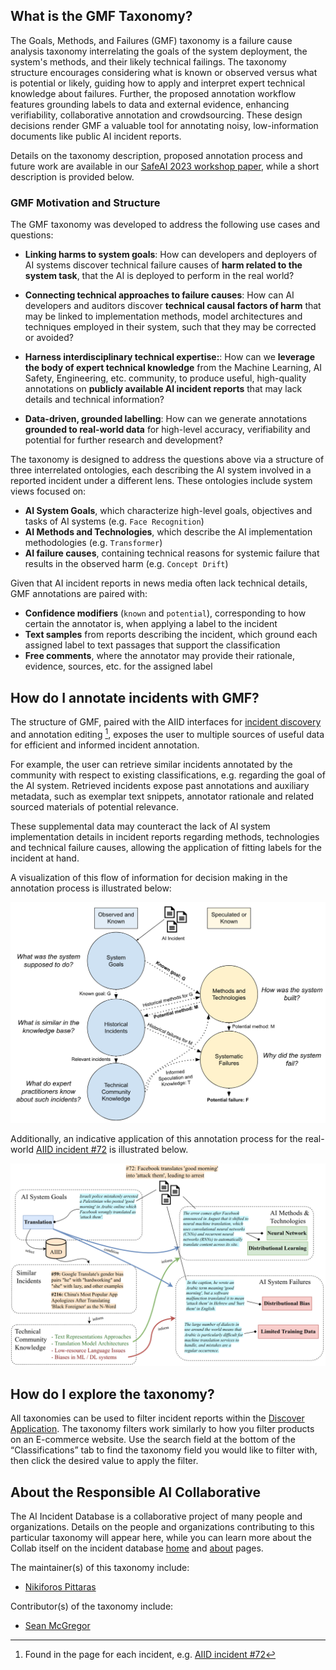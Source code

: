 ## What is the GMF Taxonomy?

The Goals, Methods, and Failures (GMF) taxonomy is a failure 
cause analysis taxonomy interrelating the goals of the system 
deployment, the system's methods, and their likely technical failings. The taxonomy structure encourages considering what is known or observed versus what is potential or likely, guiding how to apply and interpret expert technical knowledge about failures. Further, the proposed annotation workflow features grounding labels to data and external evidence, enhancing verifiability, collaborative annotation and crowdsourcing. These design decisions render GMF a valuable tool for annotating noisy, low-information documents like public AI incident reports.

Details on the taxonomy description, proposed annotation process
and future work are available in our [SafeAI 2023 workshop paper](https://ceur-ws.org/Vol-3381/17.pdf), while
a short description is provided below. 

### GMF Motivation and Structure
The GMF taxonomy was developed to address the following use cases and questions:

- **Linking harms to system goals**: How can developers and deployers of AI systems discover technical failure causes
of **harm related to the system task**, that the AI is deployed to perform in the real world?

- **Connecting technical approaches to failure causes**: How can AI developers and auditors discover **technical causal factors of harm**
that may be linked to implementation methods, model architectures and techniques
employed in their system, such that they may be corrected or avoided?

- **Harness interdisciplinary technical expertise:**: How can we **leverage the body of expert technical knowledge** from the Machine
 Learning, AI Safety, Engineering, etc. community, to produce useful, high-quality
  annotations on **publicly available AI incident reports** that may lack details and technical information?

- **Data-driven, grounded labelling**: How can we generate annotations **grounded to real-world data** for high-level accuracy,
verifiability and potential for further research and development?

<!-- #### Structure -->
The taxonomy is designed to address the questions above via a structure of three interrelated
 ontologies, each describing the AI system involved in a reported incident under a different lens.
 These ontologies include system views focused on:

- **AI System Goals**, which characterize high-level goals, objectives and tasks of AI systems (e.g. `Face Recognition`)
- **AI Methods and Technologies**, which describe the AI implementation methodologies (e.g. `Transformer`)
- **AI failure causes**, containing technical reasons for systemic failure that results in the observed harm (e.g. `Concept Drift`)

Given that AI incident reports in news media often lack technical details, GMF annotations are paired with:

- **Confidence modifiers** (`known` and `potential`), corresponding to how certain the annotator is,
when applying a label to the incident
- **Text samples** from reports describing the incident, which ground each assigned label to text passages that support the classification
- **Free comments**, where the annotator may provide their rationale, evidence, sources, etc. for the assigned label

## How do I annotate incidents with GMF?

The structure of GMF, paired with the AIID interfaces for [incident discovery](https://incidentdatabase.ai/apps/discover) and annotation editing [^1]<!-- and risk checklisting [^2] -->, exposes the user to multiple sources of useful data for efficient and informed incident annotation. 

For example, the user can retrieve similar incidents annotated by the community with respect to
existing classifications, e.g. regarding the goal of the AI system. Retrieved incidents expose past annotations and auxiliary metadata, such as exemplar text snippets, annotator rationale and
related sourced materials of potential relevance. 

These supplemental data may counteract the lack of AI system implementation details in incident
 reports regarding methods, technologies and technical failure causes, allowing the application of
  fitting labels for the incident at hand.

[^1]: Found in the page for each incident, e.g. [AIID incident #72](https://incidentdatabase.ai/cite/72/)

A visualization of this flow of information for decision making in the annotation process is illustrated  below:

![](images/structure_simplified.png)

Additionally, an indicative application of this annotation process for the real-world [AIID incident #72](https://incidentdatabase.ai/cite/72/) is illustrated below.

![](images/annotation.png)


## How do I explore the taxonomy?

All taxonomies can be used to filter incident reports within the 
[Discover Application](https://incidentdatabase.ai/apps/discover). The taxonomy filters work similarly to how 
you filter products on an E-commerce website. Use the search 
field at the bottom of the “Classifications” tab to find the 
taxonomy field you would like to filter with, then click the 
desired value to apply the filter.

## About the Responsible AI Collaborative

The AI Incident Database is a collaborative project of many 
people and organizations. Details on the people and organizations 
contributing to this particular taxonomy will appear here, while 
you can learn more about the Collab itself on the incident 
database [home](https://incidentdatabase.ai/) and 
[about](https://incidentdatabase.ai/about/) pages.

The maintainer(s) of this taxonomy include:
* [Nikiforos Pittaras](https://www.linkedin.com/in/nikiforos-pittaras/)

Contributor(s) of the taxonomy include:
* [Sean McGregor](https://www.linkedin.com/in/seanbmcgregor/)